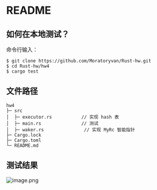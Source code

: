 # README 

## 如何在本地测试？

命令行输入：
```
$ git clone https://github.com/Moratoryvan/Rust-hw.git
$ cd Rust-hw/hw4
$ cargo test 
```

## 文件路径

```
hw4
├─ src
│  ├─ executor.rs           // 实现 hash 表
│  ├─ main.rs               // 测试
│  ├─ waker.rs               // 实现 MyRc 智能指针
├─ Cargo.lock
├─ Cargo.toml
└─ README.md
```

## 测试结果 

![image.png](https://s2.loli.net/2023/09/09/EfgH5IuyqGoYVJv.png)